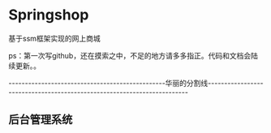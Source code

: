 # Springshop
基于ssm框架实现的网上商城

ps：第一次写github，还在摸索之中，不足的地方请多多指正。代码和文档会陆续更新。。

------------------------------------------------华丽的分割线------------------------------------------------------------------------

后台管理系统
------
